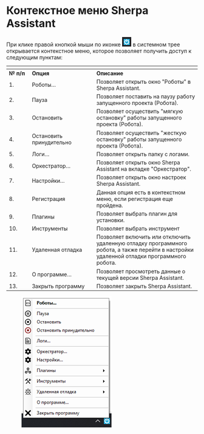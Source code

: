 # Контекстное меню Sherpa Assistant

При клике правой кнопкой мыши по иконке ![](<../../../.gitbook/assets/image (27).png>) в системном трее открывается контекстное меню, которое позволяет получить доступ к следующим пунктам:

<table data-header-hidden><thead><tr><th width="61"></th><th width="187"></th><th width="351"></th></tr></thead><tbody><tr><td><strong>№ п/п</strong></td><td><strong>Опция</strong></td><td><strong>Описание</strong></td></tr><tr><td>1.</td><td>Роботы…</td><td>Позволяет открыть окно "Роботы" в Sherpa Assistant.</td></tr><tr><td>2.</td><td>Пауза</td><td>Позволяет поставить на паузу работу запущенного проекта (Робота).</td></tr><tr><td>3.</td><td>Остановить</td><td>Позволяет осуществить "мягкую остановку" работы запущенного проекта (Робота).</td></tr><tr><td>4.</td><td>Остановить принудительно</td><td>Позволяет осуществить "жесткую остановку" работы запущенного проекта (Робота).</td></tr><tr><td>5.</td><td>Логи…</td><td>Позволяет открыть папку с логами.</td></tr><tr><td>6.</td><td>Оркестратор…</td><td>Позволяет открыть окно Sherpa Assistant на вкладке "Оркестратор".</td></tr><tr><td>7. </td><td>Настройки…</td><td>Позволяет открыть окно настроек Sherpa Assistant. </td></tr><tr><td>8. </td><td>Регистрация</td><td>Данная опция есть в контекстном меню, если регистрация еще пройдена.</td></tr><tr><td>9. </td><td>Плагины</td><td>Позволяет выбрать плагин для установки.</td></tr><tr><td>10.</td><td>Инструменты</td><td>Позволяет выбрать инструмент</td></tr><tr><td>11.</td><td>Удаленная отладка</td><td>Позволяет включить или отключить удаленную отладку программного робота, а также перейти в настройки удаленной отладки программного робота.</td></tr><tr><td>12.</td><td>О программе…</td><td>Позволяет просмотреть данные о текущей версии Sherpa Assistant.</td></tr><tr><td>13.</td><td>Закрыть программу</td><td>Позволяет закрыть Sherpa Assistant.</td></tr></tbody></table>

<figure><img src="../../../.gitbook/assets/image (28).png" alt=""><figcaption></figcaption></figure>
